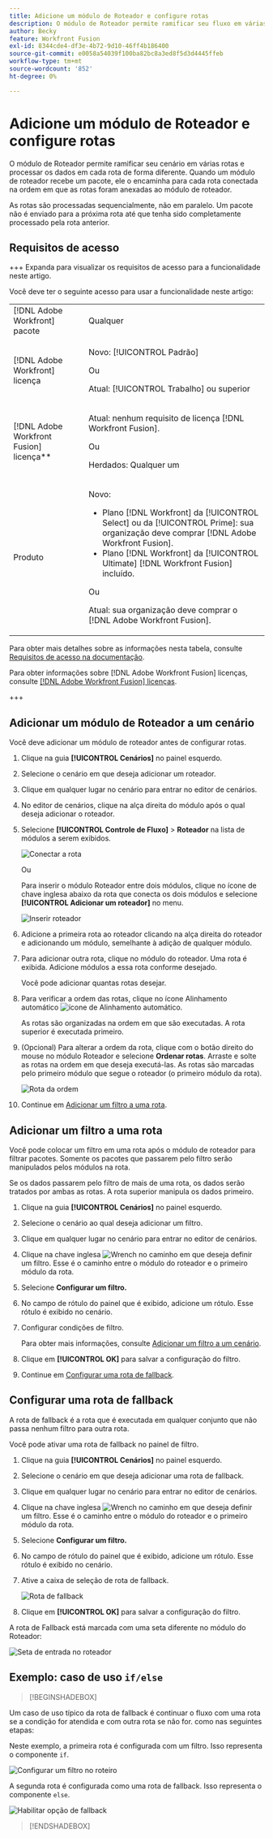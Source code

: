 ```yaml
---
title: Adicione um módulo de Roteador e configure rotas
description: O módulo de Roteador permite ramificar seu fluxo em várias rotas e processar os dados em cada rota de forma diferente. Depois que um módulo de roteador recebe um pacote, ele o encaminha para cada rota conectada na ordem em que as rotas foram anexadas ao módulo de roteador.
author: Becky
feature: Workfront Fusion
exl-id: 8344cde4-df3e-4b72-9d10-46ff4b186400
source-git-commit: e0058a54039f100ba82bc8a3ed8f5d3d4445ffeb
workflow-type: tm+mt
source-wordcount: '852'
ht-degree: 0%

---
```


# Adicione um módulo de Roteador e configure rotas

O módulo de Roteador permite ramificar seu cenário em várias rotas e processar os dados em cada rota de forma diferente. Quando um módulo de roteador recebe um pacote, ele o encaminha para cada rota conectada na ordem em que as rotas foram anexadas ao módulo de roteador.

As rotas são processadas sequencialmente, não em paralelo. Um pacote não é enviado para a próxima rota até que tenha sido completamente processado pela rota anterior.


## Requisitos de acesso

+++ Expanda para visualizar os requisitos de acesso para a funcionalidade neste artigo.

Você deve ter o seguinte acesso para usar a funcionalidade neste artigo:

<table style="table-layout:auto">
 <col> 
 <col> 
 <tbody> 
  <tr> 
   <td role="rowheader">[!DNL Adobe Workfront] pacote</td> 
   <td> <p>Qualquer</p> </td> 
  </tr> 
  <tr data-mc-conditions=""> 
   <td role="rowheader">[!DNL Adobe Workfront] licença</td> 
   <td> <p>Novo: [!UICONTROL Padrão]</p><p>Ou</p><p>Atual: [!UICONTROL Trabalho] ou superior</p> </td> 
  </tr> 
  <tr> 
   <td role="rowheader">[!DNL Adobe Workfront Fusion] licença**</td> 
   <td>
   <p>Atual: nenhum requisito de licença [!DNL Workfront Fusion].</p>
   <p>Ou</p>
   <p>Herdados: Qualquer um </p>
   </td> 
  </tr> 
  <tr> 
   <td role="rowheader">Produto</td> 
   <td>
   <p>Novo:</p> <ul><li>Plano [!DNL Workfront] da [!UICONTROL Select] ou da [!UICONTROL Prime]: sua organização deve comprar [!DNL Adobe Workfront Fusion].</li><li>Plano [!DNL Workfront] da [!UICONTROL Ultimate] [!DNL Workfront Fusion] incluído.</li></ul>
   <p>Ou</p>
   <p>Atual: sua organização deve comprar o [!DNL Adobe Workfront Fusion].</p>
   </td> 
  </tr>
 </tbody> 
</table>

Para obter mais detalhes sobre as informações nesta tabela, consulte [Requisitos de acesso na documentação](/help/workfront-fusion/references/licenses-and-roles/access-level-requirements-in-documentation.md).

Para obter informações sobre [!DNL Adobe Workfront Fusion] licenças, consulte [[!DNL Adobe Workfront Fusion] licenças](/help/workfront-fusion/set-up-and-manage-workfront-fusion/licensing-operations-overview/license-automation-vs-integration.md).

+++

## Adicionar um módulo de Roteador a um cenário

Você deve adicionar um módulo de roteador antes de configurar rotas.

1. Clique na guia **[!UICONTROL Cenários]** no painel esquerdo.
1. Selecione o cenário em que deseja adicionar um roteador.
1. Clique em qualquer lugar no cenário para entrar no editor de cenários.
1. No editor de cenários, clique na alça direita do módulo após o qual deseja adicionar o roteador.
1. Selecione **[!UICONTROL Controle de Fluxo]** > **Roteador** na lista de módulos a serem exibidos.

   ![Conectar a rota](assets/connect-the-router-350x108.png)

   Ou

   Para inserir o módulo Roteador entre dois módulos, clique no ícone de chave inglesa abaixo da rota que conecta os dois módulos e selecione **[!UICONTROL Adicionar um roteador]** no menu.

   ![Inserir roteador](assets/insert-router-350x191.png)
1. Adicione a primeira rota ao roteador clicando na alça direita do roteador e adicionando um módulo, semelhante à adição de qualquer módulo.
1. Para adicionar outra rota, clique no módulo do roteador. Uma rota é exibida. Adicione módulos a essa rota conforme desejado.

   Você pode adicionar quantas rotas desejar.

1. Para verificar a ordem das rotas, clique no ícone Alinhamento automático ![ícone de Alinhamento automático](assets/auto-align.png).

   As rotas são organizadas na ordem em que são executadas. A rota superior é executada primeiro.

1. (Opcional) Para alterar a ordem da rota, clique com o botão direito do mouse no módulo Roteador e selecione **Ordenar rotas**. Arraste e solte as rotas na ordem em que deseja executá-las. As rotas são marcadas pelo primeiro módulo que segue o roteador (o primeiro módulo da rota).

   ![Rota da ordem](assets/order-routes.png)

1. Continue em [Adicionar um filtro a uma rota](#add-a-filter-to-a-route).

## Adicionar um filtro a uma rota

Você pode colocar um filtro em uma rota após o módulo de roteador para filtrar pacotes. Somente os pacotes que passarem pelo filtro serão manipulados pelos módulos na rota.

Se os dados passarem pelo filtro de mais de uma rota, os dados serão tratados por ambas as rotas. A rota superior manipula os dados primeiro.

1. Clique na guia **[!UICONTROL Cenários]** no painel esquerdo.
1. Selecione o cenário ao qual deseja adicionar um filtro.
1. Clique em qualquer lugar no cenário para entrar no editor de cenários.
1. Clique na chave inglesa ![Wrench](assets/wrench-icon.png) no caminho em que deseja definir um filtro. Esse é o caminho entre o módulo do roteador e o primeiro módulo da rota.
1. Selecione **Configurar um filtro.**
1. No campo de rótulo do painel que é exibido, adicione um rótulo. Esse rótulo é exibido no cenário.
1. Configurar condições de filtro.

   Para obter mais informações, consulte [Adicionar um filtro a um cenário](/help/workfront-fusion/create-scenarios/add-modules/add-a-filter-to-a-scenario.md).

1. Clique em **[!UICONTROL OK]** para salvar a configuração do filtro.

1. Continue em [Configurar uma rota de fallback](#configure-a-fallback-route).

## Configurar uma rota de fallback

A rota de fallback é a rota que é executada em qualquer conjunto que não passa nenhum filtro para outra rota.

Você pode ativar uma rota de fallback no painel de filtro.

1. Clique na guia **[!UICONTROL Cenários]** no painel esquerdo.
1. Selecione o cenário em que deseja adicionar uma rota de fallback.
1. Clique em qualquer lugar no cenário para entrar no editor de cenários.
1. Clique na chave inglesa ![Wrench](assets/wrench-icon.png) no caminho em que deseja definir um filtro. Esse é o caminho entre o módulo do roteador e o primeiro módulo da rota.
1. Selecione **Configurar um filtro.**
1. No campo de rótulo do painel que é exibido, adicione um rótulo. Esse rótulo é exibido no cenário.
1. Ative a caixa de seleção de rota de fallback.

   ![Rota de fallback](assets/fallback-route-350x260.png)

1. Clique em **[!UICONTROL OK]** para salvar a configuração do filtro.

A rota de Fallback está marcada com uma seta diferente no módulo do Roteador:

![Seta de entrada no roteador](assets/arrow-sign-in-router-module-350x361.png)

## Exemplo: caso de uso `if/else`

>[!BEGINSHADEBOX]

Um caso de uso típico da rota de fallback é continuar o fluxo com uma rota se a condição for atendida e com outra rota se não for. como nas seguintes etapas:

Neste exemplo, a primeira rota é configurada com um filtro. Isso representa o componente `if`.

![Configurar um filtro no roteiro](assets/set-up-a-filter-2-350x242.png)

A segunda rota é configurada como uma rota de fallback. Isso representa o componente `else`.

![Habilitar opção de fallback](assets/enable-fallback-route-option-350x238.png)

>[!ENDSHADEBOX]
